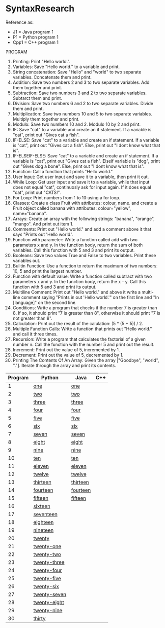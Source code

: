 # SyntaxResearch

Reference as:
- J1 = Java program 1
- P1 = Python program 1
- Cpp1 = C++ program 1

PROGRAM
1. Printing: Print "Hello world.".
2. Variables: Save "Hello world." to a variable and print.
3. String concatenation: Save "Hello" and "world" to two separate variables. Concatenate them and print.
4. Addition: Save two numbers 2 and 3 to two separate variables. Add them together and print.
5. Subtraction: Save two numbers 3 and 2 to two separate variables. Subtarct them and print.
6. Division: Save two numbers 6 and 2 to two separate variables. Divide them and print.
7. Multiplication: Save two numbers 10 and 5 to two separate variables. Multiply them together and print.
8. Modulo: Save two numbers 10 and 2. Modulo 10 by 2 and print.
9. IF: Save "cat" to a variable and create an if statement. If a variable is "cat", print out "Gives cat a fish".
10. IF-ELSE: Save "cat" to a variable and create an if statement. If a variable is "cat", print out "Gives cat a fish". Else, print out "I dont know what that is".
11. IF-ELSEIF-ELSE: Save "cat" to a variable and create an if statement. If a variable is "cat", print out "Gives cat a fish". Elseif variable is "dog", print out       "Gives dog a bone". Else, print out "I dont know what that is".
12. Function: Call a function that prints "Hello world."
13. User Input: Get user input and save it to a variable, then print it out.
14. While Loop: Get user input and save it to a variable, while that input does not equal "cat", continuosly ask for input again. If it does equal "cat", print out     "CATS!".
15. For Loop: Print numbers from 1 to 10 using a for loop.
16. Classes: Create a class Fruit with attributes: colour, name. and create a Fruit object called banana with attributes: colour="yellow", name="banana". 
17. Arrays: Create an array with the following strings: "banana", "orange", "mango". And print out item 1.
18. Comments: Print out "Hello world." and add a comment above it that says "Prints out 'Hello world.'.
19. Function with parameter: Write a function called add with two parameters x and y. In the function body, return the sum of both variables. Call this function         with 5 and 3 and print its output.
20. Booleans: Save two values True and False to two variables. Print these variables out.
21. Builtin Function: Use a function to return the maximum of two numbers: 10, 5 and print the largest number.
22. Function with default value: Write a function called subtract with two parameters x and y. In the function body, return the x - y. Call this function with 5 and 3 and print its output.
23. Multiline Comment: Print out "Hello world." and above it write a multi-line comment saying "Prints in out 'Hello world.'" on the first line and "In [language]"     on the second line.
24. Conditions: Write a program that checks if the number 7 is greater than 8. If so, it should print "7 is greater than 8", otherwise it should print "7 is not         greater than 8". 
25. Calculation: Print out the result of the calulation: (5 * (5 + 5)) / 2.
26. Multiple Function Calls: Write a function that prints out "Hello world." and call it three times.
27. Recursion: Write a program that calculates the factorial of a given number n. Call the function with the number 5 and print out the result.
28. Increment: Print out the value of 5, incremented by 1.
29. Decrement: Print out the value of 5, decremented by 1.
30. Printing The Contents Of An Array: Given the array ["Goodbye", "world", "."]. Iterate through the array and print its contents.

| Program | Python | Java | C++ |
| ------- | ------ | ---- | --- |
| 1 | [one](python/one.py) | [one](java/one.java) | 
| 2 | [two](python/two.py) | [two](java/two.java) |
| 3 | [three](python/three.py) | [three](java/three.java) |
| 4 | [four](python/four.py) | [four](java/four.java) |
| 5 | [five](python/five.py) | [five](java/five.java) |
| 6 | [six](python/six.py) | [six](java/six.java) |
| 7 | [seven](python/seven.py) | [seven](java/seven.java) |
| 8 | [eight](python/eight.py) | [eight](java/eight.java) |
| 9 | [nine](python/nine.py) | [nine](java/nine.java) |
| 10 | [ten](python/ten.py) | [ten](java/ten.java) |
| 11 | [eleven](python/eleven.py) | [eleven](java/eleven.java) |
| 12 | [twelve](python/twelve.py) | [twelve](java/twelve.java) |
| 13 | [thirteen](python/thirteen.py) | [thirteen](java/thirteen.java) |
| 14 | [fourteen](python/fourteen.py) | [fourteen](java/fourteen.java) |
| 15 | [fifteen](python/fifteen.py) | [fifteen](java/fifteen.java) |
| 16 | [sixteen](python/sixteen.py) |
| 17 | [seventeen](python/seventeen.py) |
| 18 | [eighteen](python/eighteen.py) |
| 19 | [nineteen](python/nineteen.py) |
| 20 | [twenty](python/twenty.py) |
| 21 | [twenty-one](python/twenty-one.py) |
| 22 | [twenty-two](python/twenty-two.py) |
| 23 | [twenty-three](python/twenty-three.py) |
| 24 | [twenty-four](python/twenty-four.py) |
| 25 | [twenty-five](python/twenty-five.py) |
| 26 | [twenty-six](python/twenty-six.py) |
| 27 | [twenty-seven](python/twenty-seven.py) |
| 28 | [twenty-eight](python/twenty-eight.py) |
| 29 | [twenty-nine](python/twenty-nine.py) |
| 30 | [thirty](python/thirty.py) |


